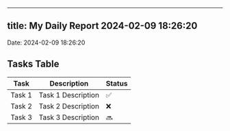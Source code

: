 
---
title: My Daily Report 2024-02-09 18:26:20
---

Date: 2024-02-09 18:26:20

## Tasks Table

| Task | Description | Status |
|------|-------------|--------|
| Task 1 | Task 1 Description | ✅ |
| Task 2 | Task 2 Description | ❌ |
| Task 3 | Task 3 Description | 🔜 |
